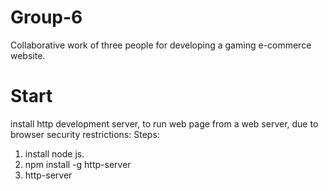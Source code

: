 # Group-6
Collaborative work of three people for developing a gaming e-commerce website.

# Start
install http development server,  to run  web page from a web server, due to browser security restrictions:
Steps:
1. install node js.
2. npm install -g http-server
3. http-server
